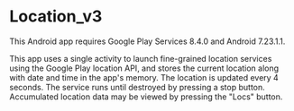 # Location_v3


This Android app requires Google Play Services 8.4.0 and Android 7.23.1.1. 

This app uses a single activity to launch fine-grained location services using the Google Play location API, and stores the current location
along with date and time in the app's memory. The location is updated every 4 seconds. The service runs until destroyed by pressing a 
stop button. Accumulated location data may be viewed by pressing the "Locs" button.
